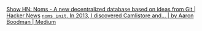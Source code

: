 
[Show HN: Noms - A new decentralized database based on ideas from Git | Hacker News](https://news.ycombinator.com/item?id=12211754)
[`noms init`. In 2013, I discovered Camlistore and… | by Aaron Boodman | Medium](https://aboodman.medium.com/noms-init-98b7f0c3566#.ojb6eaz94)
